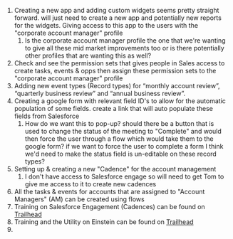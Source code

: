 1. Creating a new app and adding custom widgets seems pretty straight forward. will just need to create a new app and potentially new reports for the widgets. Giving access to this app to the users with the "corporate account manager" profile
	1. Is the corporate account manager profile the one that we're wanting to give all these mid market improvements too or is there potentially other profiles that are wanting this as well?
2. Check and see the permission sets that gives people in Sales access to create tasks, events & opps then assign these permission sets to the "corporate account manager" profile
3. Adding new event types (Record types) for “monthly account review”, “quarterly business review” and “annual business review”. 
4. Creating a google form with relevant field ID's to allow for the automatic population of some fields. create a link that will auto populate these fields from Salesforce
	1. How do we want this to pop-up? should there be a button that is used to change the status of the meeting to "Complete" and would then force the user through a flow which would take them to the google form? if we want to force the user to complete a form I think we'd need to make the status field is un-editable on these record types? 
5. Setting up & creating a new "Cadence" for the account management
	1. I don't have access to Salesforce engage so will need to get Tom to give me access to it to create new cadences
6. All the tasks & events for accounts that are assigned to "Account Managers" (AM) can be created using flows
7. Training on Salesforce Engagement (Cadences) can be found on [Trailhead](https://trailhead.salesforce.com/content/learn/modules/high-velocity-sales) 
8. Training and the Utility on Einstein can be found on [Trailhead](https://trailhead.salesforce.com/content/learn/modules/get_smart_einstein_feat)
9. 